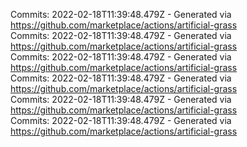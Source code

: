 Commits: 2022-02-18T11:39:48.479Z - Generated via https://github.com/marketplace/actions/artificial-grass
<br>
Commits: 2022-02-18T11:39:48.479Z - Generated via https://github.com/marketplace/actions/artificial-grass
<br>
Commits: 2022-02-18T11:39:48.479Z - Generated via https://github.com/marketplace/actions/artificial-grass
<br>
Commits: 2022-02-18T11:39:48.479Z - Generated via https://github.com/marketplace/actions/artificial-grass
<br>
Commits: 2022-02-18T11:39:48.479Z - Generated via https://github.com/marketplace/actions/artificial-grass
<br>
Commits: 2022-02-18T11:39:48.479Z - Generated via https://github.com/marketplace/actions/artificial-grass
<br>
